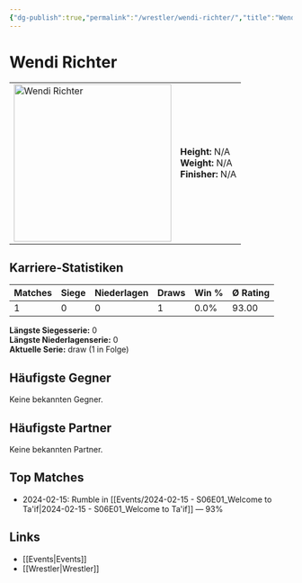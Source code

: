 ```yaml
---
{"dg-publish":true,"permalink":"/wrestler/wendi-richter/","title":"Wendi Richter","tags":["wrestler"],"noteIcon":""}
---
```



# Wendi Richter

<table>
        <tr>
        <td><img src="https://github.com/CptSpaulding1980/choke-slam-wrestling/releases/download/images/Wendi_Richter.png" width="280" alt="Wendi Richter"></td>
        <td>
        <b>Height:</b> N/A<br>
        <b>Weight:</b> N/A<br>
        <b>Finisher:</b> N/A<br>
        </td>
        </tr>
        </table>
        
## Karriere-Statistiken

| Matches | Siege | Niederlagen | Draws | Win % | Ø Rating |
|---------|-------|-------------|-------|-------|-----------|
| 1 | 0 | 0 | 1 | 0.0% | 93.00 |

**Längste Siegesserie:** 0<br>**Längste Niederlagenserie:** 0<br>**Aktuelle Serie:** draw (1 in Folge)


## Häufigste Gegner
Keine bekannten Gegner.

## Häufigste Partner
Keine bekannten Partner.

## Top Matches
- 2024-02-15: Rumble in [[Events/2024-02-15 - S06E01_Welcome to Ta'if\|2024-02-15 - S06E01_Welcome to Ta'if]] — 93%

## Links
- [[Events\|Events]]
- [[Wrestler\|Wrestler]]
